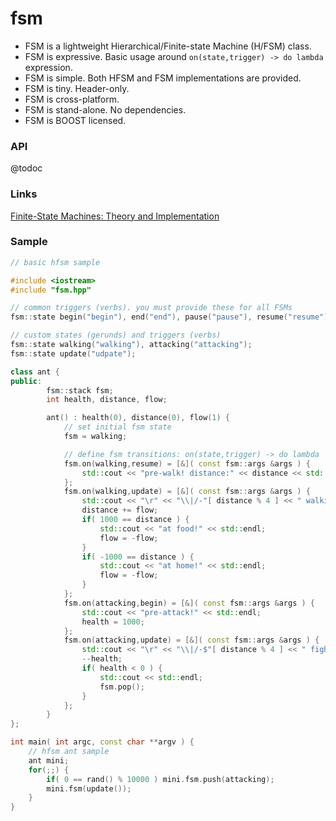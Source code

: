 fsm
===

- FSM is a lightweight Hierarchical/Finite-state Machine (H/FSM) class.
- FSM is expressive. Basic usage around `on(state,trigger) -> do lambda` expression.
- FSM is simple. Both HFSM and FSM implementations are provided.
- FSM is tiny. Header-only.
- FSM is cross-platform.
- FSM is stand-alone. No dependencies.
- FSM is BOOST licensed.

### API
@todoc

### Links
[Finite-State Machines: Theory and Implementation](http://gamedevelopment.tutsplus.com/tutorials/finite-state-machines-theory-and-implementation--gamedev-11867)

### Sample
```c++
// basic hfsm sample

#include <iostream>
#include "fsm.hpp"

// common triggers (verbs). you must provide these for all FSMs
fsm::state begin("begin"), end("end"), pause("pause"), resume("resume");

// custom states (gerunds) and triggers (verbs)
fsm::state walking("walking"), attacking("attacking");
fsm::state update("udpate");

class ant {
public:
        fsm::stack fsm;
        int health, distance, flow;

        ant() : health(0), distance(0), flow(1) {
            // set initial fsm state
            fsm = walking;

            // define fsm transitions: on(state,trigger) -> do lambda
            fsm.on(walking,resume) = [&]( const fsm::args &args ) {
                std::cout << "pre-walk! distance:" << distance << std::endl;
            };
            fsm.on(walking,update) = [&]( const fsm::args &args ) {
                std::cout << "\r" << "\\|/-"[ distance % 4 ] << " walking " << (flow > 0 ? "-->" : "<--") << " ";
                distance += flow;
                if( 1000 == distance ) {
                    std::cout << "at food!" << std::endl;
                    flow = -flow;
                }
                if( -1000 == distance ) {
                    std::cout << "at home!" << std::endl;
                    flow = -flow;
                }
            };
            fsm.on(attacking,begin) = [&]( const fsm::args &args ) {
                std::cout << "pre-attack!" << std::endl;
                health = 1000;
            };
            fsm.on(attacking,update) = [&]( const fsm::args &args ) {
                std::cout << "\r" << "\\|/-$"[ distance % 4 ] << " fighting !! hp:(" << health << ")   ";
                --health;
                if( health < 0 ) {
                    std::cout << std::endl;
                    fsm.pop();
                }
            };
        }
};

int main( int argc, const char **argv ) {
    // hfsm ant sample
    ant mini;
    for(;;) {
        if( 0 == rand() % 10000 ) mini.fsm.push(attacking);
        mini.fsm(update());
    }
}
```
